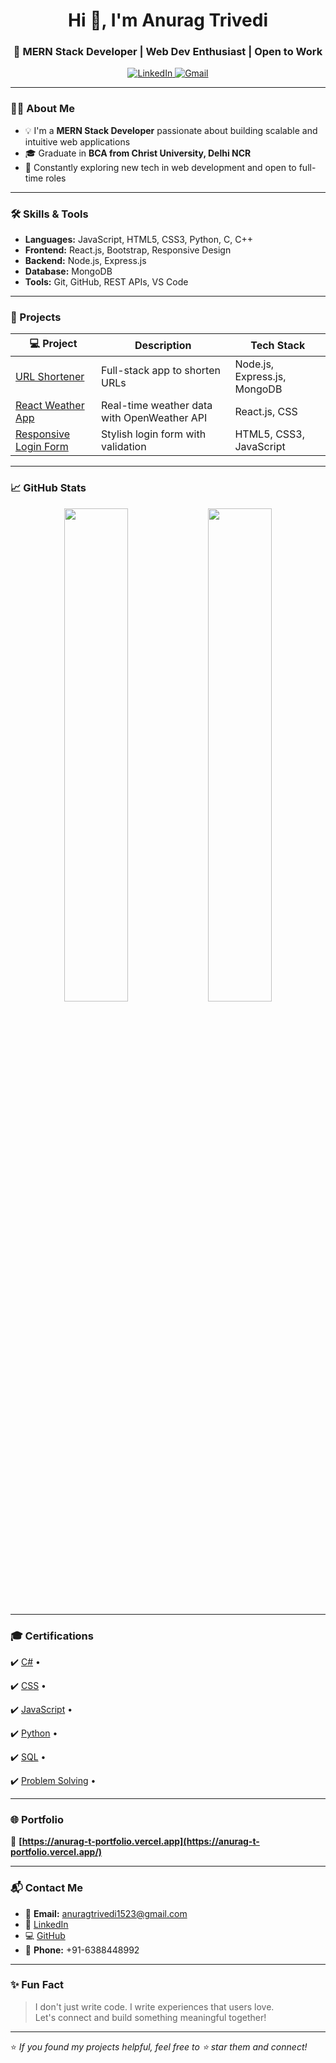 <h1 align="center">Hi 👋, I'm Anurag Trivedi</h1>
<h3 align="center">🚀 MERN Stack Developer | Web Dev Enthusiast | Open to Work</h3>

<p align="center">
  <a href="https://www.linkedin.com/in/anurag-trivedi-172410213/">
    <img src="https://img.shields.io/badge/LinkedIn-Connect-blue?logo=linkedin&style=flat" alt="LinkedIn">
  </a>
  <a href="mailto:anuragtrivedi1523@gmail.com">
    <img src="https://img.shields.io/badge/Gmail-Contact-red?logo=gmail&style=flat" alt="Gmail">
  </a>
</p>

---

### 👨‍💻 About Me

- 💡 I'm a **MERN Stack Developer** passionate about building scalable and intuitive web applications  
- 🎓 Graduate in **BCA from Christ University, Delhi NCR**  
- 🌱 Constantly exploring new tech in web development and open to full-time roles  

---

### 🛠️ Skills & Tools

- **Languages:** JavaScript, HTML5, CSS3, Python, C, C++  
- **Frontend:** React.js, Bootstrap, Responsive Design  
- **Backend:** Node.js, Express.js  
- **Database:** MongoDB  
- **Tools:** Git, GitHub, REST APIs, VS Code

---

### 🚀 Projects

| 💻 Project | Description | Tech Stack |
|-----------|-------------|------------|
| [URL Shortener](https://github.com/anurag-2415/url-shortner) | Full-stack app to shorten URLs | Node.js, Express.js, MongoDB |
| [React Weather App](https://github.com/anurag-2415/react-weather-app) | Real-time weather data with OpenWeather API | React.js, CSS |
| [Responsive Login Form](https://github.com/anurag-2415/responsive-login-form) | Stylish login form with validation | HTML5, CSS3, JavaScript |

---

### 📈 GitHub Stats

<p align="center">
  <img src="https://github-readme-stats.vercel.app/api?username=anurag-2415&show_icons=true&theme=tokyonight" width="45%" />
  <img src="https://github-readme-streak-stats.herokuapp.com?user=anurag-2415&theme=tokyonight" width="45%" />
</p>

---

### 🎓 Certifications

✔️ [C#](https://www.hackerrank.com/certificates/iframe/4671a84a7612) • 

✔️ [CSS](https://www.hackerrank.com/certificates/iframe/9baeee013898) • 

✔️ [JavaScript](https://www.hackerrank.com/certificates/iframe/fb45fff259c8) •  

✔️ [Python](https://www.hackerrank.com/certificates/iframe/71031128f5fd) • 

✔️ [SQL](https://www.hackerrank.com/certificates/iframe/a82e9f5a5093) •  

✔️ [Problem Solving](https://www.hackerrank.com/certificates/iframe/4fb9fcdcbd13) •

---

### 🌐 Portfolio

🌟 **[https://anurag-t-portfolio.vercel.app](https://anurag-t-portfolio.vercel.app/)** 

---

### 📬 Contact Me

- 📧 **Email:** anuragtrivedi1523@gmail.com  
- 💼 [LinkedIn](https://www.linkedin.com/in/anurag-trivedi-172410213/)  
- 💻 [GitHub](https://github.com/anurag-2415)  
- 📱 **Phone:** +91-6388448992

---

### ✨ Fun Fact

> I don't just write code. I write experiences that users love.  
Let's connect and build something meaningful together!

---

⭐ _If you found my projects helpful, feel free to ⭐ star them and connect!_
